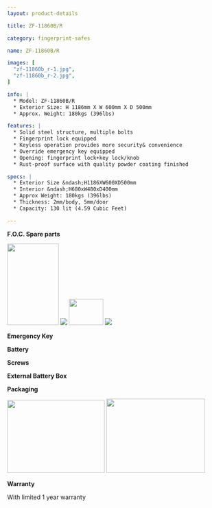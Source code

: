 ```yaml
---
layout: product-details

title: ZF-11860B/R

category: fingerprint-safes

name: ZF-11860B/R

images: [
  "zf-11860b_r-1.jpg",
  "zf-11860b_r-2.jpg",
]

info: |
  * Model: ZF-11860B/R
  * Exterior Size: H 1186mm X W 600mm X D 500mm
  * Approx. Weight: 180kgs (396lbs)

features: |
  * Solid steel structure, multiple bolts
  * Fingerprint lock equipped
  * Keyless operation provides more security& convenience
  * Override emergency key equipped
  * Opening: fingerprint lock+key lock/knob
  * Rust-proof surface with quality powder coating finished

specs: |
  * Exterior Size &ndash;H1186XW600XD500mm
  * Interior &ndash;H680xW480xD400mm
  * Approx Weight: 180kgs (396lbs) 
  * Thickness: 2mm/body, 5mm/door
  * Capacity: 130 lit (4.59 Cubic Feet)

---
```


**F.O.C. Spare parts**

<img alt="" src="{IMAGE_CDN}/zf-11860b_r-3.jpg" style="width: 120px; height: 190px;" />

<img src="{IMAGE_CDN}/zf-11860b_r-4.jpg" />

<img alt="" src="{IMAGE_CDN}/zf-11860b_r-5.jpg" style="width: 80px; height: 61px;" />

<img src="{IMAGE_CDN}/zf-11860b_r-6.jpg" />

**Emergency Key**

**Battery**

**Screws**

**External Battery Box**

**Packaging**

<img alt="" src="{IMAGE_CDN}/zf-11860b_r-7.jpg" style="width: 227px; height: 170px;" />

<img alt="" src="{IMAGE_CDN}/zf-11860b_r-8.jpg" style="width: 230px; height: 173px;" />

**Warranty**

With limited 1 year warranty
